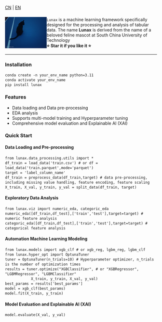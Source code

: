 [CN](README.md) | [EN](README.EN.md)
### 

<div>

<a href="https://github.com/yangfa-zhang/lunax"><img src="./imgs/luna.jpg" width="138" align="left" /></a>``Lunax`` is a machine learning framework specifically designed for the processing and analysis of tabular data. The name **Lunax** is derived from the name of a beloved feline mascot at South China University of Technology <br>
**⭐️ Star it if you like it ⭐️**
</div>

---

### Installation
```
conda create -n your_env_name python=3.11
conda activate your_env_name
pip install lunax
```
### Features
- Data loading and Data pre-processing
- EDA analysis
- Supports multi-model training and Hyperparameter tuning
- Comprehensive model evaluation and Explainable AI (XAI)

### Quick Start
#### Data Loading and Pre-processing
```
from lunax.data_processing.utils import *
df_train = load_data('train.csv') # or df = load_data('train.parquet',mode='parquet')
target = 'label_column_name'
df_train = preprocess_data(df_train,target) # data pre-processing, including missing value handling, feature encoding, feature scaling
X_train, X_val, y_train, y_val = split_data(df_train, target)
```
#### Exploratory Data Analysis
```
from lunax.viz import numeric_eda, categoric_eda
numeric_eda([df_train,df_test],['train','test'],target=target) # numeric feature analysis
categoric_eda([df_train,df_test],['train','test'],target=target) # categorical feature analysis
```
#### Automation Machine Learning Modeling
```
from lunax.models import xgb_clf # or xgb_reg, lgbm_reg, lgbm_clf
from lunax.hyper_opt import OptunaTuner
tuner = OptunaTuner(n_trials=10) # Hyperparameter optimizer, n_trials is the number of optimization times
results = tuner.optimize("XGBClassifier", # or "XGBRegressor", "LGBMRegressor", "LGBMClassifier"
            X_train, y_train, X_val, y_val)
best_params = results['best_params']
model = xgb_clf(best_params)
model.fit(X_train, y_train)
```
#### Model Evaluation and Explainable AI (XAI)
```
model.evaluate(X_val, y_val)
```
